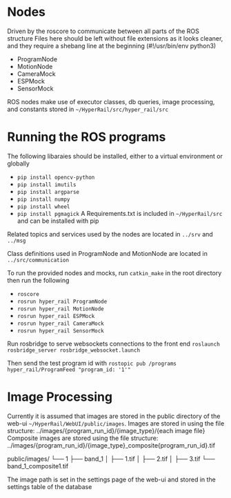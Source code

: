 # Nodes
Driven by the roscore to communicate between all parts of the ROS structure
Files here should be left without file extensions as it looks cleaner, and they require a shebang line at the beginning (#!/usr/bin/env python3)

* ProgramNode
* MotionNode
* CameraMock
* ESPMock
* SensorMock

ROS nodes make use of executor classes, db queries, image processing, and constants stored in `~/HyperRail/src/hyper_rail/src`

# Running the ROS programs
The following libaraies should be installed, either to a virtual environment or globally
* `pip install opencv-python`
* `pip install imutils`
* `pip install argparse`
* `pip install numpy`
* `pip install wheel`
* `pip install pgmagick`
A Requirements.txt is included in `~/HyperRail/src` and can be installed with pip

Related topics and services used by the nodes are located in `../srv` and `../msg`

Class definitions used in ProgramNode and MotionNode are located in `../src/communication`

To run the provided nodes and mocks, run `catkin_make` in the root directory then run the following
* `roscore`
* `rosrun hyper_rail ProgramNode`
* `rosrun hyper_rail MotionNode`
* `rosrun hyper_rail ESPMock`
* `rosrun hyper_rail CameraMock`
* `rosrun hyper_rail SensorMock`

Run rosbridge to serve websockets connections to the front end
`roslaunch rosbridge_server rosbridge_websocket.launch`

Then send the test program id with `rostopic pub /programs hyper_rail/ProgramFeed "program_id: '1'"`

# Image Processing
Currently it is assumed that images are stored in the public directory of the web-ui `~/HyperRail/WebUI/public/images`.
Images are stored in using the file structure: ../images/{program_run_id}/{image_type}/{each image file}
Composite images are stored using the file structure: ../images/{program_run_id}/{image_type}_composite{program_run_id}.tif 

public/images/
└── 1
    ├── band_1 
    │   ├── 1.tif
    │   ├── 2.tif
    │   ├── 3.tif
    └── band_1_composite1.tif

The image path is set in the settings page of the web-ui and stored in the settings table of the database